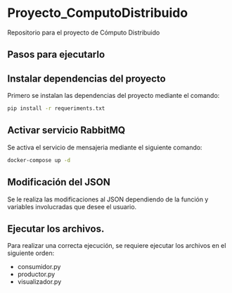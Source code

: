 # Proyecto_ComputoDistribuido
Repositorio para el proyecto de Cómputo Distribuido

## Pasos para ejecutarlo

## Instalar dependencias del proyecto
Primero se instalan las dependencias del proyecto mediante el comando:

```bash
pip install -r requeriments.txt
```

## Activar servicio RabbitMQ
Se activa el servicio de mensajeria mediante el siguiente comando:
```bash
docker-compose up -d
```

## Modificación del JSON
Se le realiza las modificaciones al JSON dependiendo de la función y variables involucradas que desee el usuario.

## Ejecutar los archivos.
Para realizar una correcta ejecución, se requiere ejecutar los archivos en el siguiente orden:
- consumidor.py
- productor.py
- visualizador.py
